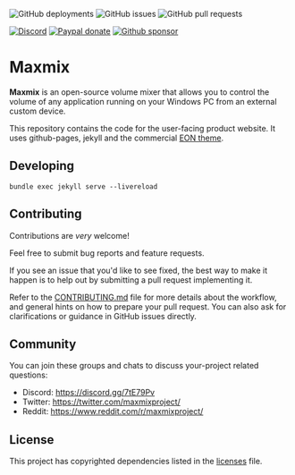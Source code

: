 ![GitHub deployments](https://img.shields.io/github/deployments/maxmix-project/maxmix-website/github-pages)
![GitHub issues](https://img.shields.io/github/issues/maxmix-project/maxmix-website)
![GitHub pull requests](https://img.shields.io/github/issues-pr/maxmix-project/maxmix-website)

[![Discord](https://img.shields.io/discord/747977627750367355?logo=discord)](https://discord.gg/7tE79Pv)
[![Paypal donate](https://img.shields.io/badge/paypal-donate-blue?logo=paypal)](https://www.paypal.com/cgi-bin/webscr?cmd=_donations&business=SQS6XJZBCBZA8&currency_code=USD&source=url)
[![Github sponsor](https://img.shields.io/badge/github-sponsor-blue?logo=github)](https://github.com/sponsors/t3knomanzer)

# Maxmix

**Maxmix** is an open-source volume mixer that allows you to control the volume of any application running on your Windows PC from an external custom device.

This repository contains the code for the user-facing product website.
It uses github-pages, jekyll and the commercial [EON theme](https://eon.unbound.studio/).

## Developing

`bundle exec jekyll serve --livereload`

## Contributing

Contributions are _very_ welcome!

Feel free to submit bug reports and feature requests.

If you see an issue that you'd like to see fixed, the best way to make it happen is to help out by submitting a pull request implementing it.

Refer to the [CONTRIBUTING.md](https://github.com/maxmix-project/maxmix-website/blob/master/.github/CONTRIBUTING.md) file for more details about the workflow,
and general hints on how to prepare your pull request. You can also ask for clarifications or guidance in GitHub issues directly.

## Community

You can join these groups and chats to discuss your-project related questions:

- Discord: <https://discord.gg/7tE79Pv>
- Twitter: <https://twitter.com/maxmixproject/>
- Reddit: <https://www.reddit.com/r/maxmixproject/>

## License

This project has copyrighted dependencies listed in the [licenses](https://github.com/maxmix-project/maxmix-website/blob/master/LICENSES.md) file.
